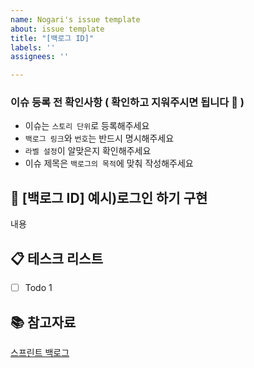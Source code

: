 ```yaml
---
name: Nogari's issue template
about: issue template
title: "[백로그 ID]"
labels: ''
assignees: ''

---
```


### 이슈 등록 전 확인사항 ( 확인하고 지워주시면 됩니다 🙂 )

- 이슈는 `스토리 단위`로 등록해주세요
- `백로그 링크`와 `번호`는 반드시 명시해주세요
- `라벨 설정`이 알맞은지 확인해주세요
- 이슈 제목은 `백로그의 목적`에 맞춰 작성해주세요

## 🐡 **[백로그 ID] 예시)로그인 하기 구현**

내용 

## 📋 **테스크 리스트**

- [ ]  Todo 1

## 📚 참고자료

[스프린트 백로그](https://www.notion.so/4f145b208c194c15a9fabbfd71196273)
